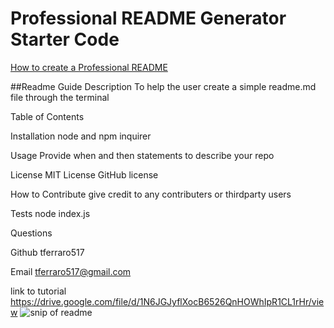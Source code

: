 # Professional README Generator Starter Code

[How to create a Professional README](https://coding-boot-camp.github.io/full-stack/github/professional-readme-guide)

##Readme Guide
Description
To help the user create a simple readme.md file through the terminal

Table of Contents 

Installation
node and npm inquirer

Usage
Provide when and then statements to describe your repo

License
MIT License GitHub license


How to Contribute
give credit to any contributers or thirdparty users

Tests
node index.js

Questions

Github
tferraro517

Email
tferraro517@gmail.com

link to tutorial https://drive.google.com/file/d/1N6JGJyflXocB6526QnHOWhIpR1CL1rHr/view
![snip of readme](https://user-images.githubusercontent.com/118402182/218922742-96522cac-6a60-4837-addf-5e42ebf503f5.png)
